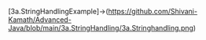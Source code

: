 [3a.StringHandlingExample]->(https://github.com/Shivani-Kamath/Advanced-Java/blob/main/3a.StringHandling/3a.Stringhandling.png)

